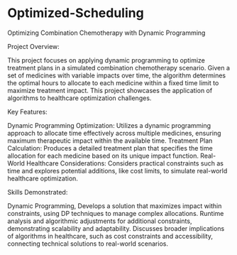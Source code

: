 # Optimized-Scheduling
Optimizing Combination Chemotherapy with Dynamic Programming

Project Overview:

This project focuses on applying dynamic programming to optimize treatment plans in a simulated combination chemotherapy scenario. Given a set of medicines with variable impacts over time, the algorithm determines the optimal hours to allocate to each medicine within a fixed time limit to maximize treatment impact. This project showcases the application of algorithms to healthcare optimization challenges.

Key Features:

Dynamic Programming Optimization: Utilizes a dynamic programming approach to allocate time effectively across multiple medicines, ensuring maximum therapeutic impact within the available time.
Treatment Plan Calculation: Produces a detailed treatment plan that specifies the time allocation for each medicine based on its unique impact function.
Real-World Healthcare Considerations: Considers practical constraints such as time and explores potential additions, like cost limits, to simulate real-world healthcare optimization.

Skills Demonstrated:

Dynamic Programming, Develops a solution that maximizes impact within constraints, using DP techniques to manage complex allocations.
Runtime analysis and algorithmic adjustments for additional constraints, demonstrating scalability and adaptability.
Discusses broader implications of algorithms in healthcare, such as cost constraints and accessibility, connecting technical solutions to real-world scenarios.
